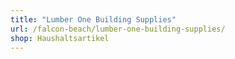 ```yaml
---
title: "Lumber One Building Supplies"
url: /falcon-beach/lumber-one-building-supplies/
shop: Haushaltsartikel
---
```

